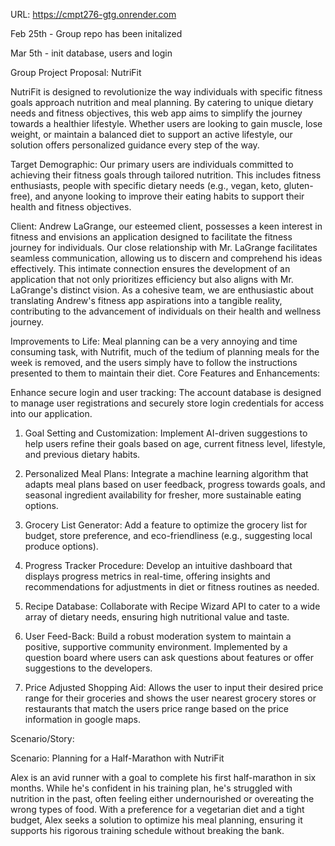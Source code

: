 URL: https://cmpt276-gtg.onrender.com

Feb 25th - Group repo has been initalized

Mar 5th - init database, users and login

Group Project Proposal: NutriFit



NutriFit is designed to revolutionize the way individuals with specific fitness goals approach nutrition and meal planning. By catering to unique dietary needs and fitness objectives, this web app aims to simplify the journey towards a healthier lifestyle. Whether users are looking to gain muscle, lose weight, or maintain a balanced diet to support an active lifestyle, our solution offers personalized guidance every step of the way. 

Target Demographic:
Our primary users are individuals committed to achieving their fitness goals through tailored nutrition. This includes fitness enthusiasts, people with specific dietary needs (e.g., vegan, keto, gluten-free), and anyone looking to improve their eating habits to support their health and fitness objectives.

Client:
Andrew LaGrange, our esteemed client, possesses a keen interest in fitness and envisions an application designed to facilitate the fitness journey for individuals. Our close relationship with Mr. LaGrange facilitates seamless communication, allowing us to discern and comprehend his ideas effectively. This intimate connection ensures the development of an application that not only prioritizes efficiency but also aligns with Mr. LaGrange's distinct vision. As a cohesive team, we are enthusiastic about translating Andrew's fitness app aspirations into a tangible reality, contributing to the advancement of individuals on their health and wellness journey.

Improvements to Life:
Meal planning can be a very annoying and time consuming task, with Nutrifit, much of the tedium of planning meals for the week is removed, and the users simply have to follow the instructions presented to them to maintain their diet.
Core Features and Enhancements:

Enhance secure login and user tracking:
The account database is designed to manage user registrations and securely store login credentials for access into our application.

1. Goal Setting and Customization:
 Implement AI-driven suggestions to help users refine their goals based on age, current fitness level, lifestyle, and previous dietary habits.

2. Personalized Meal Plans:
Integrate a machine learning algorithm that adapts meal plans based on user feedback, progress towards goals, and seasonal ingredient availability for fresher, more sustainable eating options.

3. Grocery List Generator:
 Add a feature to optimize the grocery list for budget, store preference, and eco-friendliness (e.g., suggesting local produce options).

4. Progress Tracker Procedure:
 Develop an intuitive dashboard that displays progress metrics in real-time, offering insights and recommendations for adjustments in diet or fitness routines as needed.


5. Recipe Database:
Collaborate with Recipe Wizard API to cater to a wide array of dietary needs, ensuring high nutritional value and taste.

6. User Feed-Back: 
Build a robust moderation system to maintain a positive, supportive community environment. Implemented by a question board where users can ask questions about features or offer suggestions to the developers.

7. Price Adjusted Shopping Aid:
Allows the user to input their desired price range for their groceries and shows the user nearest grocery stores or restaurants that match the users price range based on the price information in google maps.

Scenario/Story:

Scenario: Planning for a Half-Marathon with NutriFit


Alex is an avid runner with a goal to complete his first half-marathon in six months. While he's confident in his training plan, he's struggled with nutrition in the past, often feeling either undernourished or overeating the wrong types of food. With a preference for a vegetarian diet and a tight budget, Alex seeks a solution to optimize his meal planning, ensuring it supports his rigorous training schedule without breaking the bank.
